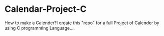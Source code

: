 # Calendar-Project-C
How to make a Calender?I create this "repo" for  a full Project of Calender by using C programming Language....

